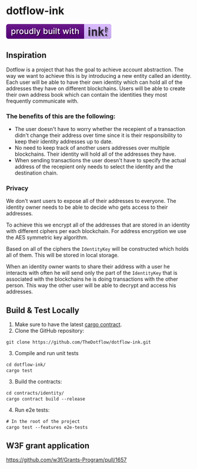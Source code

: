 # dotflow-ink
[![Built with ink!](https://raw.githubusercontent.com/paritytech/ink/master/.images/badge.svg)](https://github.com/paritytech/ink)

## Inspiration

Dotflow is a project that has the goal to achieve account abstraction. The way we want to achieve this is by introducing a new entity called an identity. Each user will be able to have their own identity which can hold all of the addresses they have on different blockchains.
Users will be able to create their own address book which can contain the identities they most frequently communicate with.

### The benefits of this are the following:
- The user doesn't have to worry whether the recepient of a transaction didn't change their address over time since it is their responsibility to keep their identity addresses up to date.
- No need to keep track of another users addresses over multiple blockchains. Their identity will hold all of the addresses they have.
- When sending transactions the user doesn't have to specify the actual address of the recepient only needs to select the identity and the destination chain.

### Privacy

We don't want users to expose all of their addresses to everyone. The identity owner needs to be able to decide who gets access to their addresses.

To achieve this we encrypt all of the addresses that are stored in an identity with different ciphers per each blockchain. For address encryption we use the AES symmetric key algorithm.

Based on all of the ciphers the `IdentityKey` will be constructed which holds all of them. This will be stored in local storage.

When an identity owner wants to share their address with a user he interacts with often he will send only the part of the `IdentityKey` that is associated with the blockchains he is doing transactions with the other person.
This way the other user will be able to decrypt and access his addresses. 

## Build & Test Locally 
1. Make sure to have the latest [cargo contract](https://crates.io/crates/cargo-contract).
2. Clone the GitHub repository: 
```
git clone https://github.com/TheDotflow/dotflow-ink.git
 ```
 3. Compile and run unit tests
```
cd dotflow-ink/
cargo test
```
3. Build the contracts:
```
cd contracts/identity/
cargo contract build --release
```
4. Run e2e tests:
```
# In the root of the project
cargo test --features e2e-tests
```

## W3F grant application

https://github.com/w3f/Grants-Program/pull/1657
